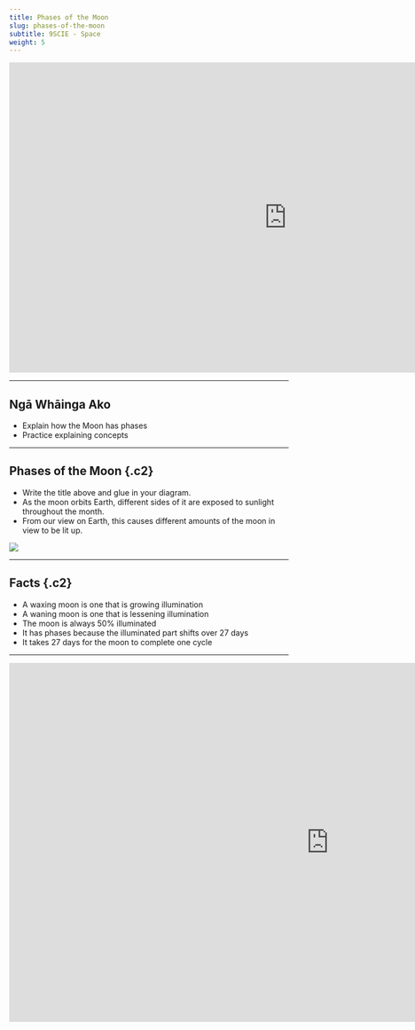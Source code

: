 ```yaml
---
title: Phases of the Moon
slug: phases-of-the-moon
subtitle: 9SCIE - Space
weight: 5
---
```


<iframe width="1000" height="560" src="https://www.youtube.com/embed/wz01pTvuMa0" frameborder="0" allow="accelerometer; autoplay; encrypted-media; gyroscope; picture-in-picture" allowfullscreen></iframe>

---

## Ngā Whāinga Ako

- Explain how the Moon has phases
- Practice explaining concepts

---

## Phases of the Moon {.c2}

- Write the title above and glue in your diagram.
- As the moon orbits Earth, different sides of it are exposed to sunlight throughout the month.
- From our view on Earth, this causes different amounts of the moon in view to be lit up.

![](https://upload.wikimedia.org/wikipedia/commons/6/6a/Moon_Phase_Diagram_for_Simple_English_Wikipedia.GIF)

---

## Facts {.c2}

<script type="text/javascript" src="http://moonphases.co.uk/js/widget.js" id="moonphase_widget" widget="" lat="-43.565817425908875" lng="172.62443405853313" date="" tz=""></script>

- A waxing moon is one that is growing illumination
- A waning moon is one that is lessening illumination
- The moon is always 50% illuminated
- It has phases because the illuminated part shifts over 27 days
- It takes 27 days for the moon to complete one cycle

---

<iframe width="1152" height="648" src="https://www.youtube.com/embed/Ks8WH3xUo_E" frameborder="0" allow="accelerometer; autoplay; encrypted-media; gyroscope; picture-in-picture" allowfullscreen></iframe>

